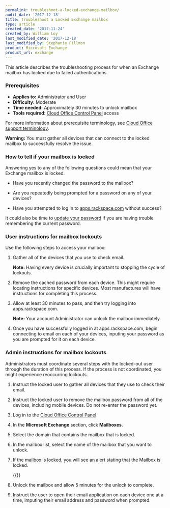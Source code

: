 ```yaml
---
permalink: troubleshoot-a-locked-exchange-mailbox/
audit_date: '2017-12-18'
title: Troubleshoot a Locked Exchange mailbox
type: article
created_date: '2017-11-24'
created_by: William Loy
last_modified_date: '2017-12-18'
last_modified_by: Stephanie Fillmon
product: Microsoft Exchange
product_url: exchange
---
```


This article describes the troubleshooting process for when an Exchange mailbox has locked due to failed authentications.


### Prerequisites

- **Applies to:** Administrator and User
- **Difficulty:** Moderate
- **Time needed:** Approximately 30 minutes to unlock mailbox
- **Tools required:** [Cloud Office Control Panel](https://cp.rackspace.com) access

For more information about prerequisite terminology, see [Cloud Office support terminology](/support/how-to/cloud-office-support-terminology).

**Warning:** You must gather all devices that can connect to the locked mailbox to successfully resolve the issue.

### How to tell if your mailbox is locked

Answering yes to any of the following questions could mean that your Exchange mailbox is locked.

- Have you recently changed the password to the mailbox?

- Are you repeatedly being prompted for a password on any of your devices?

- Have you attempted to log in to [apps.rackspace.com](apps.rackspace.com) without success?

It could also be time to [update your password](/support/how-to/change-a-microsoft-exchange-mailbox-password) if you are having trouble remembering the current password.

### User instructions for mailbox lockouts

Use the following steps to access your mailbox:

1. Gather all of the devices that you use to check email.

   **Note:** Having every device is crucially important to stopping the cycle of lockouts.

2. Remove the cached password from each device. This might require locating instructions for specific devices. Most manufactures will have instructions for completing this process.

3. Allow at least 30 minutes to pass, and then try logging into apps.rackspace.com.

   **Note:** Your account Administrator can unlock the mailbox immediately.

4. Once you have successfully logged in at apps.rackspace.com, begin connecting to email on each of your devices, inputing your password as you are prompted for it on each device.

### Admin instructions for mailbox lockouts

Administrators must coordinate several steps with the locked-out user through the duration of this process. If the process is not coordinated, you might experience reoccurring lockouts.

1. Instruct the locked user to gather all devices that they use to check their email.
2. Instruct the locked user to remove the mailbox password from all of the devices, including mobile devices. Do not re-enter the password yet.
3. Log in to the [Cloud Office Control Panel](https://cp.rackspace.com).
4. In the **Microsoft Exchange** section, click **Mailboxes**.
5. Select the domain that contains the mailbox that is locked.
6. In the mailbox list, select the name of the mailbox that you want to unlock.
7. If the mailbox is locked, you will see an alert stating that the Mailbox is locked.

   {{<image src="CP_unlock.png" alt="" title="">}}

8. Unlock the mailbox and allow 5 minutes for the unlock to complete.
9. Instruct the user to open their email application on each device one at a time, imputing their email address and password when prompted.
